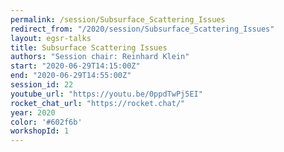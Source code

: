 ```yaml
---
permalink: /session/Subsurface_Scattering_Issues
redirect_from: "/2020/session/Subsurface_Scattering_Issues"
layout: egsr-talks
title: Subsurface Scattering Issues
authors: "Session chair: Reinhard Klein"
start: "2020-06-29T14:15:00Z"
end: "2020-06-29T14:55:00Z"
session_id: 22
youtube_url: "https://youtu.be/0ppdTwPj5EI"
rocket_chat_url: "https://rocket.chat/"
year: 2020
color: '#602f6b'
workshopId: 1
---
```

